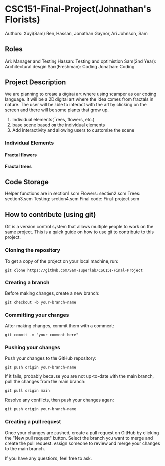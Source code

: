 # CSC151-Final-Project(Johnathan's Florists)

Authors: Xuyi(Sam) Ren, Hassan, Jonathan Gaynor, Ari Johnson, Sam

## Roles
Ari: Manager and Testing
Hassan: Testing and optimistion
Sam(2nd Year): Architectural desgin
Sam(Freshman): Coding
Jonathan: Coding

## Project Description
We are planning to create a digital art where using scamper as our coding language. It will be a 2D digital art where the idea comes from fractals in nature. The user will be able to interact with the art by clicking on the screen and there will be some plants that grow up. 

1. Individual elements(Trees, flowers, etc.)
2. base scene based on the individual elements
3. Add interactivity and allowing users to customize the scene

### Individual Elements

#### Fractal flowers

#### Fractal trees



## Code Storage
Helper functions are in section1.scm
Flowers: section2.scm
Trees: section3.scm
Testing: section4.scm
Final code: Final-project.scm


## How to contribute (using git)

Git is a version control system that allows multiple people to work on the same project. This is a quick guide on how to use git to contribute to this project.

### Cloning the repository

To get a copy of the project on your local machine, run:

```
git clone https://github.com/Sam-superlab/CSC151-Final-Project
```

### Creating a branch

Before making changes, create a new branch:

```
git checkout -b your-branch-name
```

### Committing your changes

After making changes, commit them with a comment:

```
git commit -m "your comment here"
```

### Pushing your changes

Push your changes to the GitHub repository:

```
git push origin your-branch-name
```

If it fails, probably because you are not up-to-date with the main branch, pull the changes from the main branch:

```
git pull origin main
```

Resolve any conflicts, then push your changes again:

```
git push origin your-branch-name
```

### Creating a pull request

Once your changes are pushed, create a pull request on GitHub by clicking the "New pull request" button. Select the branch you want to merge and create the pull request. Assign someone to review and merge your changes to the main branch.

If you have any questions, feel free to ask.

